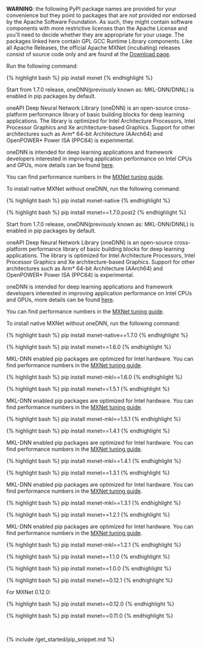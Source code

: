 **WARNING**: the following PyPI package names are provided for your convenience but
they point to packages that are *not* provided nor endorsed by the Apache
Software Foundation. As such, they might contain software components with more
restrictive licenses than the Apache License and you'll need to decide whether
they are appropriate for your usage. The packages linked here contain GPL GCC
Runtime Library components. Like all Apache Releases, the official Apache MXNet
(incubating) releases consist of source code only and are found at the [Download
page](https://mxnet.apache.org/get_started/download).

Run the following command:

<div class="v1-8-0">
{% highlight bash %}
pip install mxnet
{% endhighlight %}

Start from 1.7.0 release, oneDNN(previously known as: MKL-DNN/DNNL) is enabled
in pip packages by default.

oneAPI Deep Neural Network Library (oneDNN) is an open-source cross-platform
performance library of basic building blocks for deep learning applications.
The library is optimized for Intel Architecture Processors, Intel Processor
Graphics and Xe architecture-based Graphics. Support for other architectures
such as Arm* 64-bit Architecture (AArch64) and OpenPOWER* Power ISA (PPC64) is
experimental.

oneDNN is intended for deep learning applications and framework developers
interested in improving application performance on Intel CPUs and GPUs, more
details can be found <a href="https://github.com/oneapi-src/oneDNN">here</a>.

You can find performance numbers in the
<a href="https://mxnet.apache.org/versions/1.8.0/api/faq/perf.html#intel-cpu">
MXNet tuning guide</a>.

To install native MXNet without oneDNN, run the following command:

{% highlight bash %}
pip install mxnet-native
{% endhighlight %}

</div> <!-- End of v1-8-0 -->

<div class="v1-7-0">
{% highlight bash %}
pip install mxnet==1.7.0.post2
{% endhighlight %}

Start from 1.7.0 release, oneDNN(previously known as: MKL-DNN/DNNL) is enabled
in pip packages by default.

oneAPI Deep Neural Network Library (oneDNN) is an open-source cross-platform
performance library of basic building blocks for deep learning applications.
The library is optimized for Intel Architecture Processors, Intel Processor
Graphics and Xe architecture-based Graphics. Support for other architectures
such as Arm* 64-bit Architecture (AArch64) and OpenPOWER* Power ISA (PPC64) is
experimental.

oneDNN is intended for deep learning applications and framework developers
interested in improving application performance on Intel CPUs and GPUs, more
details can be found <a href="https://github.com/oneapi-src/oneDNN">here</a>.

You can find performance numbers in the
<a href="https://mxnet.apache.org/versions/1.7.0/api/faq/perf.html#intel-cpu">
MXNet tuning guide</a>.

To install native MXNet without oneDNN, run the following command:

{% highlight bash %}
pip install mxnet-native==1.7.0
{% endhighlight %}

</div> <!-- End of v1-7-0 -->

<div class="v1-6-0">
{% highlight bash %}
pip install mxnet==1.6.0
{% endhighlight %}

MKL-DNN enabled pip packages are optimized for Intel hardware. You can find
performance numbers in the
<a href="https://mxnet.apache.org/versions/1.6/api/faq/perf.html#intel-cpu">
MXNet tuning guide</a>.

{% highlight bash %}
pip install mxnet-mkl==1.6.0
{% endhighlight %}

</div> <!-- End of v1-6-0 -->

<div class="v1-5-1">
{% highlight bash %}
pip install mxnet==1.5.1
{% endhighlight %}

MKL-DNN enabled pip packages are optimized for Intel hardware. You can find
performance numbers in the
<a href="https://mxnet.apache.org/versions/1.6/api/faq/perf.html#intel-cpu">
MXNet tuning guide</a>.

{% highlight bash %}
pip install mxnet-mkl==1.5.1
{% endhighlight %}

</div> <!-- End of v1-5-1 -->

<div class="v1-4-1">

{% highlight bash %}
pip install mxnet==1.4.1
{% endhighlight %}

MKL-DNN enabled pip packages are optimized for Intel hardware. You can find
performance numbers in the
<a href="https://mxnet.apache.org/versions/1.6/api/faq/perf.html#intel-cpu">
MXNet tuning guide</a>.

{% highlight bash %}
pip install mxnet-mkl==1.4.1
{% endhighlight %}

</div> <!-- End of v1-4-1 -->
<div class="v1-3-1">

{% highlight bash %}
pip install mxnet==1.3.1
{% endhighlight %}

MKL-DNN enabled pip packages are optimized for Intel hardware. You can find
performance numbers in the
<a href="https://mxnet.apache.org/versions/1.6/api/faq/perf.html#intel-cpu">
MXNet tuning guide</a>.

{% highlight bash %}
pip install mxnet-mkl==1.3.1
{% endhighlight %}

</div> <!-- End of v1-3-1 -->
<div class="v1-2-1">

{% highlight bash %}
pip install mxnet==1.2.1
{% endhighlight %}

MKL-DNN enabled pip packages are optimized for Intel hardware. You can find
performance numbers in the
<a href="https://mxnet.apache.org/versions/1.6/api/faq/perf.html#intel-cpu">
MXNet tuning guide</a>.

{% highlight bash %}
pip install mxnet-mkl==1.2.1
{% endhighlight %}

</div> <!-- End of v1-2-1 -->

<div class="v1-1-0">

{% highlight bash %}
pip install mxnet==1.1.0
{% endhighlight %}

</div> <!-- End of v1-1-0-->

<div class="v1-0-0">

{% highlight bash %}
pip install mxnet==1.0.0
{% endhighlight %}

</div> <!-- End of v1-0-0-->


<div class="v0-12-1">

{% highlight bash %}
pip install mxnet==0.12.1
{% endhighlight %}

For MXNet 0.12.0:

{% highlight bash %}
pip install mxnet==0.12.0
{% endhighlight %}

</div> <!-- End of v0-12-1-->

<div class="v0-11-0">

{% highlight bash %}
pip install mxnet==0.11.0
{% endhighlight %}

</div> <!-- End of v0-11-0-->

<br>


{% include /get_started/pip_snippet.md %}
